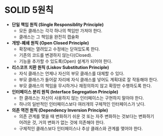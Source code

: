 # SOLID 5원칙

- **단일 책임 원칙 (Single Responsiblity Principle)**
    - 모든 클래스는 각각 하나의 책임만 가져야 한다.
    - 클래스는 그 책임을 완전히 캡슐화
- **개방-폐쇄 원칙 (Open Closed Principle)**
    - 확장에는 열려있고 수정에는 닫혀있도록 한다.
    - 기존의 코드를 변경하지 않는다(Closed).
    - 기능을 추가할 수 있도록(Open) 설계가 되어야 한다.
- **리스코프 치환 원칙 (Liskov Substitution Principle)**
    - 자식 클래스는 언제나 자신의 부모 클래스를 대체할 수 있다.
    - 부모 클래스가 들어갈 자리에 자식 클래스를 넣어도 계획대로 잘 작동해야 한다.
    - 부모 클래스의 책임을 무시하거나 재정의하지 않고 확장만 수행하도록 한다.
- **인터페이스 분리 원칙 (Interface Segregation Principle)**
    - 한 클래스는 자신이 사용하지 않는 인터페이스는 구현하지 말아야 한다.
    - 하나의 일반적인 인터페이스보다 여러개의 구체적인 인터페이스가 낫다.
- **의존 역전 원칙 (Dependency Inversion Principle)**
    - 의존 관계를 맺을 때 변화하기 쉬운 것 또는 자주 변화하는 것보다는 변화하기 어려운 것, 거의 변화가 없는 것에 의존해야 한다.
    - 구체적인 클래스보다 인터페이스나 추상 클래스와 관계를 맺어야 한다.
